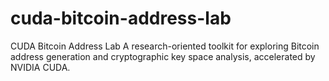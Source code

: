 # cuda-bitcoin-address-lab
CUDA Bitcoin Address Lab A research-oriented toolkit for exploring Bitcoin address generation and cryptographic key space analysis, accelerated by NVIDIA CUDA.
